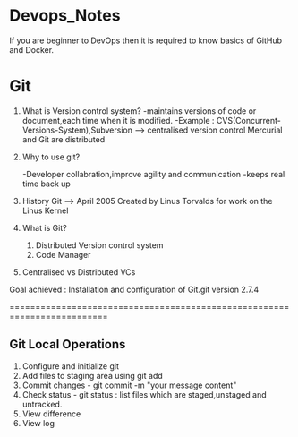 # Devops_Notes
If you are beginner to DevOps then it is required to know basics of GitHub and Docker.

Git 
==========
1. What is Version control system?
	-maintains versions of code or document,each time when it is modified.
	-Example : CVS(Concurrent-Versions-System),Subversion --> centralised version control
		        Mercurial and Git are distributed 



2. Why to use git?

	-Developer collabration,improve agility and communication
	-keeps real time back up


3. History
	Git --> April 2005
	Created by Linus Torvalds for work on the Linus Kernel 

4. What is Git?
	1. Distributed Version control system
	2. Code Manager 

5. Centralised vs Distributed VCs


Goal achieved : Installation and configuration of Git.git version 2.7.4

=========================================================================

Git Local Operations
-------------------------

1. Configure and initialize git
2. Add files to staging area using git add
3. Commit changes - git commit -m "your message content"
4. Check status - git status : list files which are staged,unstaged and untracked.
5. View difference
6. View log

